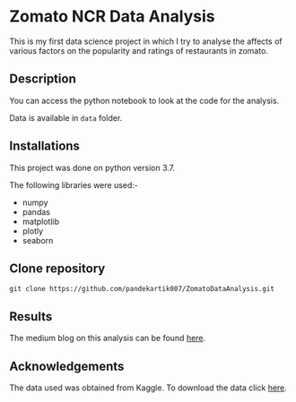 # Zomato NCR Data Analysis
This is my first data science project in which I try to analyse the affects of various factors on the popularity and ratings of restaurants in zomato.

## Description
You can access the python notebook to look at the code for the analysis.

Data is available in `data` folder.

## Installations
This project was done on python version 3.7.

The following libraries were used:-
* numpy
* pandas
* matplotlib
* plotly
* seaborn

## Clone repository
```
git clone https://github.com/pandekartik007/ZomatoDataAnalysis.git
```
## Results
The medium blog on this analysis can be found [here](https://medium.com/@pandekartik007/zomato-ncr-data-analysis-e7665edb249a).

## Acknowledgements
The data used was obtained from Kaggle. To download the data click [here](https://www.kaggle.com/shrutimehta/zomato-restaurants-data).
